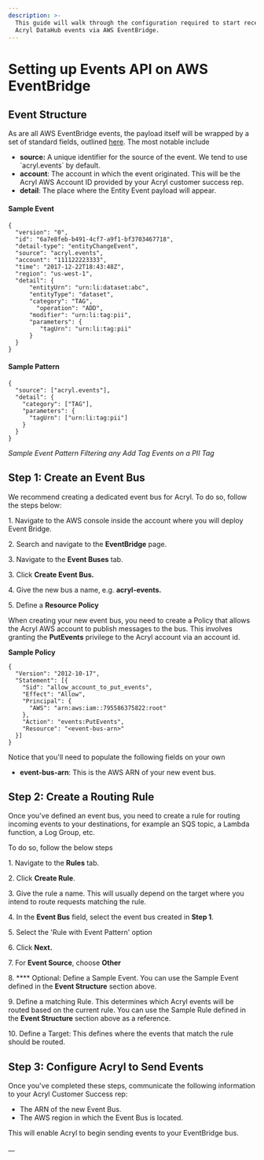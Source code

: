 ```yaml
---
description: >-
  This guide will walk through the configuration required to start receiving
  Acryl DataHub events via AWS EventBridge.
---
```


# Setting up Events API on AWS EventBridge

## Event Structure

As are all AWS EventBridge events, the payload itself will be wrapped by a set of standard fields, outlined [here](https://docs.aws.amazon.com/eventbridge/latest/userguide/eb-events.html). The most notable include

* **source:** A unique identifier for the source of the event. We tend to use \`acryl.events\` by default.&#x20;
* **account**: The account in which the event originated. This will be the Acryl AWS Account ID provided by your Acryl customer success rep.&#x20;
* **detail**: The place where the Entity Event payload will appear.&#x20;

#### Sample Event

```
{
  "version": "0",
  "id": "6a7e8feb-b491-4cf7-a9f1-bf3703467718",
  "detail-type": "entityChangeEvent",
  "source": "acryl.events",
  "account": "111122223333",
  "time": "2017-12-22T18:43:48Z",
  "region": "us-west-1",
  "detail": {
      "entityUrn": "urn:li:dataset:abc",
      "entityType": "dataset",
      "category": "TAG",
        "operation": "ADD",
      "modifier": "urn:li:tag:pii",
      "parameters": {
         "tagUrn": "urn:li:tag:pii"
      }
  }
}
```

#### Sample Pattern

```
{ 
  "source": ["acryl.events"], 
  "detail": {
    "category": ["TAG"],
    "parameters": {
      "tagUrn": ["urn:li:tag:pii"]
    }
  }
}
```

_Sample Event Pattern Filtering any Add Tag Events on a PII Tag_

## Step 1: Create an Event Bus

We recommend creating a dedicated event bus for Acryl. To do so, follow the steps below:

1\. Navigate to the AWS console inside the account where you will deploy Event Bridge.

2\. Search and navigate to the **EventBridge** page.&#x20;

3\. Navigate to the **Event Buses** tab.&#x20;

3\. Click **Create Event Bus.**&#x20;

4\. Give the new bus a name, e.g. **acryl-events.**&#x20;

5\. Define a **Resource Policy**

When creating your new event bus, you need to create a Policy that allows the Acryl AWS account to publish messages to the bus. This involves granting the **PutEvents** privilege to the Acryl account via an account id.&#x20;

**Sample Policy**&#x20;

```
{
  "Version": "2012-10-17",
  "Statement": [{
    "Sid": "allow_account_to_put_events",
    "Effect": "Allow",
    "Principal": {
      "AWS": "arn:aws:iam::795586375822:root"
    },
    "Action": "events:PutEvents",
    "Resource": "<event-bus-arn>"
  }]
}
```

Notice that you'll need to populate the following fields on your own

* **event-bus-arn**: This is the AWS ARN of your new event bus.&#x20;

## Step 2: Create a Routing Rule&#x20;

Once you've defined an event bus, you need to create a rule for routing incoming events to your destinations, for example an SQS topic, a Lambda function, a Log Group, etc.

To do so, follow the below steps

1\. Navigate to the **Rules** tab.&#x20;

2\. Click **Create Rule**.&#x20;

3\. Give the rule a name. This will usually depend on the target where you intend to route requests matching the rule.&#x20;

4\. In the **Event Bus** field, select the event bus created in **Step 1**.&#x20;

5\. Select the 'Rule with Event Pattern' option&#x20;

6\. Click **Next.**

7\. For **Event Source**, choose **Other**

8\. **** Optional: Define a Sample Event. You can use the Sample Event defined in the **Event Structure** section above.&#x20;

9\. Define a matching Rule. This determines which Acryl events will be routed based on the current rule. You can use the Sample Rule defined in the **Event Structure** section above as a reference.&#x20;

10\. Define a Target: This defines where the events that match the rule should be routed.&#x20;



## Step 3: Configure Acryl to Send Events&#x20;

Once you've completed these steps, communicate the following information to your Acryl Customer Success rep:

* The ARN of the new Event Bus.&#x20;
* The AWS region in which the Event Bus is located.&#x20;

This will enable Acryl to begin sending events to your EventBridge bus.&#x20;



__
